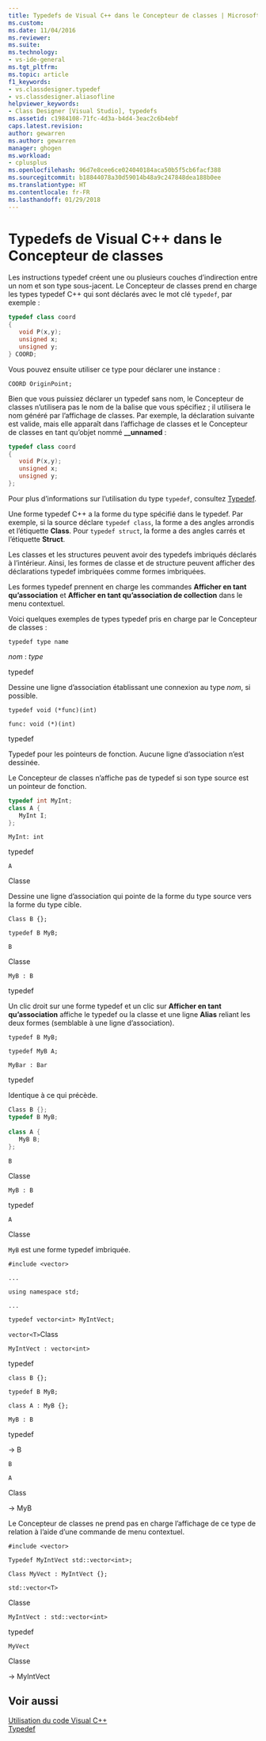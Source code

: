 ```yaml
---
title: Typedefs de Visual C++ dans le Concepteur de classes | Microsoft Docs
ms.custom: 
ms.date: 11/04/2016
ms.reviewer: 
ms.suite: 
ms.technology:
- vs-ide-general
ms.tgt_pltfrm: 
ms.topic: article
f1_keywords:
- vs.classdesigner.typedef
- vs.classdesigner.aliasofline
helpviewer_keywords:
- Class Designer [Visual Studio], typedefs
ms.assetid: c1984108-71fc-4d3a-b4d4-3eac2c6b4ebf
caps.latest.revision: 
author: gewarren
ms.author: gewarren
manager: ghogen
ms.workload:
- cplusplus
ms.openlocfilehash: 96d7e8cee6ce024040184aca50b5f5cb6facf388
ms.sourcegitcommit: b18844078a30d59014b48a9c247848dea188b0ee
ms.translationtype: HT
ms.contentlocale: fr-FR
ms.lasthandoff: 01/29/2018
---
```

# <a name="visual-c-typedefs-in-class-designer"></a>Typedefs de Visual C++ dans le Concepteur de classes
Les instructions typedef créent une ou plusieurs couches d’indirection entre un nom et son type sous-jacent. Le Concepteur de classes prend en charge les types typedef C++ qui sont déclarés avec le mot clé `typedef`, par exemple :  
  
```cpp
typedef class coord  
{  
   void P(x,y);  
   unsigned x;  
   unsigned y;  
} COORD;  
```  
  
Vous pouvez ensuite utiliser ce type pour déclarer une instance :  
  
`COORD OriginPoint;`  
  
Bien que vous puissiez déclarer un typedef sans nom, le Concepteur de classes n’utilisera pas le nom de la balise que vous spécifiez ; il utilisera le nom généré par l’affichage de classes. Par exemple, la déclaration suivante est valide, mais elle apparaît dans l’affichage de classes et le Concepteur de classes en tant qu’objet nommé **__unnamed** :  
  
```cpp
typedef class coord  
{  
   void P(x,y);  
   unsigned x;  
   unsigned y;  
};  
```

Pour plus d’informations sur l’utilisation du type `typedef`, consultez [Typedef](/cpp/aliases-and-typedefs-cpp#typedefs).

Une forme typedef C++ a la forme du type spécifié dans le typedef. Par exemple, si la source déclare `typedef class`, la forme a des angles arrondis et l’étiquette **Class**. Pour `typedef struct`, la forme a des angles carrés et l’étiquette **Struct**.  
  
Les classes et les structures peuvent avoir des typedefs imbriqués déclarés à l’intérieur. Ainsi, les formes de classe et de structure peuvent afficher des déclarations typedef imbriquées comme formes imbriquées.  
  
Les formes typedef prennent en charge les commandes **Afficher en tant qu’association** et **Afficher en tant qu’association de collection** dans le menu contextuel.  
  
Voici quelques exemples de types typedef pris en charge par le Concepteur de classes :  
  
`typedef type name`  
  
*nom* : *type*  
  
typedef  
  
Dessine une ligne d’association établissant une connexion au type *nom*, si possible.  
  
`typedef void (*func)(int)`  
  
`func: void (*)(int)`  
  
typedef  
  
Typedef pour les pointeurs de fonction. Aucune ligne d’association n’est dessinée.  
  
Le Concepteur de classes n’affiche pas de typedef si son type source est un pointeur de fonction.  
  
```cpp
typedef int MyInt;  
class A {  
   MyInt I;  
};  
```  
  
`MyInt: int`  
  
typedef  
  
`A`  
  
Classe  
  
Dessine une ligne d’association qui pointe de la forme du type source vers la forme du type cible.  
  
`Class B {};`  
  
`typedef B MyB;`  
  
`B`  
  
Classe  
  
`MyB : B`  
  
typedef  
  
Un clic droit sur une forme typedef et un clic sur **Afficher en tant qu’association** affiche le typedef ou la classe et une ligne **Alias** reliant les deux formes (semblable à une ligne d’association).  
  
`typedef B MyB;`  
  
`typedef MyB A;`  
  
`MyBar : Bar`  
  
typedef  
  
Identique à ce qui précède.  
  
```cpp
Class B {};  
typedef B MyB;  
  
class A {  
   MyB B;  
};  
```  
  
`B`  
  
Classe  
  
`MyB : B`  
  
typedef  
  
`A`  
  
Classe  
  
`MyB` est une forme typedef imbriquée.  
  
`#include <vector>`  
  
`...`  
  
`using namespace std;`  
  
`...`  
  
`typedef vector<int> MyIntVect;`  
  
`vector<T>`Class  
  
`MyIntVect : vector<int>`  
  
typedef  
  
`class B {};`  
  
`typedef B MyB;`  
  
`class A : MyB {};`  
  
`MyB : B`  
  
typedef  
  
-> B  
  
`B`  
  
`A`  
  
Class  
  
-> MyB  
  
Le Concepteur de classes ne prend pas en charge l’affichage de ce type de relation à l’aide d’une commande de menu contextuel.  
  
`#include <vector>`  
  
`Typedef MyIntVect std::vector<int>;`  
  
`Class MyVect : MyIntVect {};`  
  
`std::vector<T>`  
  
Classe  
  
`MyIntVect : std::vector<int>`  
  
typedef  
  
`MyVect`  
  
Classe  
  
-> MyIntVect  
  
## <a name="see-also"></a>Voir aussi

[Utilisation du code Visual C++](working-with-visual-cpp-code.md)  
[Typedef](/cpp/aliases-and-typedefs-cpp#typedefs)